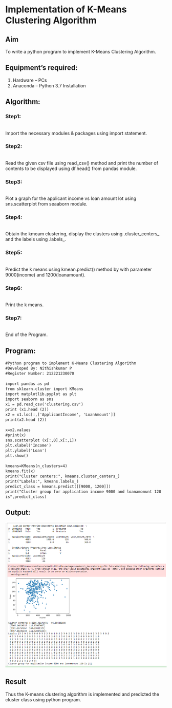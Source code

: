 # Implementation of K-Means Clustering Algorithm
## Aim
To write a python program to implement K-Means Clustering Algorithm.
## Equipment’s required:
1.	Hardware – PCs
2.	Anaconda – Python 3.7 Installation

## Algorithm:

### Step1:
<br>
Import the necessary modules & packages using import statement.

### Step2:
<br>
Read the given csv file using read_csv() method and print the number of contents to be displayed using df.head() from pandas module.

### Step3:
<br>
Plot a graph for the applicant income vs loan amount lot using sns.scatterplot from seaaborn module.

### Step4:
<br>
Obtain the kmeam clustering, display the clusters using .cluster_centers_ and the labels using .labels_.

### Step5:
<br>
Predict the k means using kmean.predict() method by with parameter 9000(income) and 1200(loanamount).

### Step6:
<br>
Print the k means.

### Step7:
<br>
End of the Program.

## Program:
```
#Python program to implement K-Means Clustering Algorithm
#Developed By: Nithishkumar P
#Register Number: 212221230070

import pandas as pd
from sklearn.cluster import KMeans 
import matplotlib.pyplot as plt
import seaborn as sns 
x1 = pd.read_csv('clustering.csv') 
print (x1.head (2)) 
x2 = x1.loc[:,['ApplicantIncome', 'LoanAmount']] 
print(x2.head (2))

x=x2.values
#print(x)
sns.scatterplot (x[:,0],x[:,1])
plt.xlabel('Income')
plt.ylabel('Loan')
plt.show()

kmeans=KMeans(n_clusters=4)
kmeans.fit(x)
print("Cluster centers:", kmeans.cluster_centers_)
print("Labels:", kmeans.labels_)
predict_class = kmeans.predict([[9000, 1200]])
print("Cluster group for application income 9000 and loanamonunt 120 is",predict_class)
```
## Output:
![](./out.PNG)
## Result
Thus the K-means clustering algorithm is implemented and predicted the cluster class using python program.
